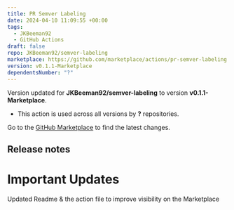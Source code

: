 ```yaml
---
title: PR Semver Labeling
date: 2024-04-10 11:09:55 +00:00
tags:
  - JKBeeman92
  - GitHub Actions
draft: false
repo: JKBeeman92/semver-labeling
marketplace: https://github.com/marketplace/actions/pr-semver-labeling
version: v0.1.1-Marketplace
dependentsNumber: "?"
---
```



Version updated for **JKBeeman92/semver-labeling** to version **v0.1.1-Marketplace**.
- This action is used across all versions by **?** repositories.

Go to the [GitHub Marketplace](https://github.com/marketplace/actions/pr-semver-labeling) to find the latest changes.

## Release notes

# Important Updates

Updated Readme & the action file to improve visibility on the Marketplace
